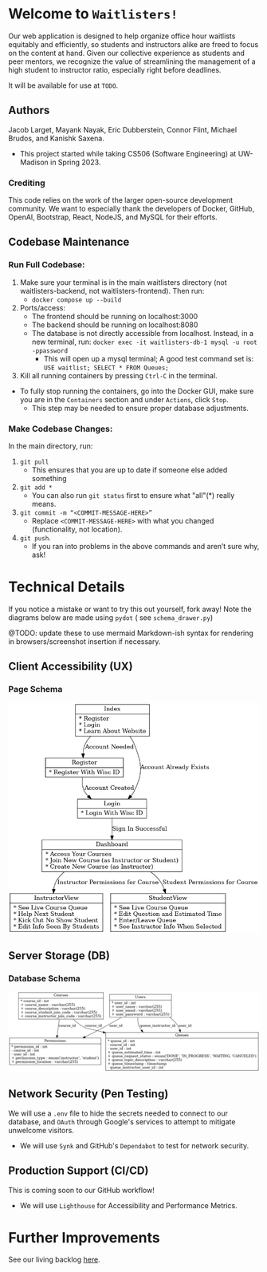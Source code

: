 # Welcome to `Waitlisters!`

Our web application is designed to help organize office hour waitlists equitably and efficiently, so students and instructors alike are freed to focus on the content at hand. Given our collective experience as students and peer mentors, we recognize the value of streamlining the management of a high student to instructor ratio, especially right before deadlines.

It will be available for use at `TODO`.

## Authors

Jacob Larget, Mayank Nayak, Eric Dubberstein, Connor Flint, Michael Brudos, and Kanishk Saxena.
- This project started while taking CS506 (Software Engineering) at UW-Madison in Spring 2023.

### Crediting

This code relies on the work of the larger open-source development community. We want to especially thank the developers of Docker, GitHub, OpenAI, Bootstrap, React, NodeJS, and MySQL for their efforts.

## Codebase Maintenance

### Run Full Codebase:

1. Make sure your terminal is in the main waitlisters directory (not waitlisters-backend, not waitlisters-frontend). Then run:
	- `docker compose up --build`
2. Ports/access:
	- The frontend should be running on localhost:3000
	- The backend should be running on localhost:8080
	- The database is not directly accessible from localhost. Instead, in a new terminal, run:
		`docker exec -it waitlisters-db-1 mysql -u root -ppassword`
		- This will open up a mysql terminal; A good test command set is:
`USE waitlist; SELECT * FROM Queues;`
3. Kill all running containers by pressing `Ctrl-C` in the terminal.
- To fully stop running the containers, go into the Docker GUI, make sure you are in the `Containers` section and under `Actions`, click `Stop`. 
	- This step may be needed to ensure proper database adjustments.

### Make Codebase Changes:
In the main directory, run:
1. `git pull`
	- This ensures that you are up to date if someone else added something
2. `git add *`
	- You can also run `git status` first to ensure what "all"(*) really means.
3. `git commit -m “<COMMIT-MESSAGE-HERE>” `
	- Replace `<COMMIT-MESSAGE-HERE>` with what you changed (functionality, not location).	
4. `git push`.
	- If you ran into problems in the above commands and aren’t sure why, ask!

# Technical Details

If you notice a mistake or want to try this out yourself, fork away! Note the diagrams below are made using `pydot` ( see `schema_drawer.py`)

@TODO: update these to use mermaid Markdown-ish syntax for rendering in browsers/screenshot insertion if necessary.

## Client Accessibility (UX)

### Page Schema

![](ui_schema.png)

## Server Storage (DB)

### Database Schema
![](database_schema.png)


## Network Security (Pen Testing)

We will use a `.env` file to hide the secrets needed to connect to our database, and `OAuth` through Google's services to attempt to mitigate unwelcome visitors.

* We will use `Synk` and GitHub's `Dependabot` to test for network security.

## Production Support (CI/CD)

This is coming soon to our GitHub workflow!

* We will use `Lighthouse` for Accessibility and Performance Metrics.

# Further Improvements

See our living backlog [here](https://docs.google.com/spreadsheets/d/1pgrmx3J7-0h1hmzTBVAJzuEH_yD-Rbgq2Av7DAyvyyA/edit?usp=sharing).






